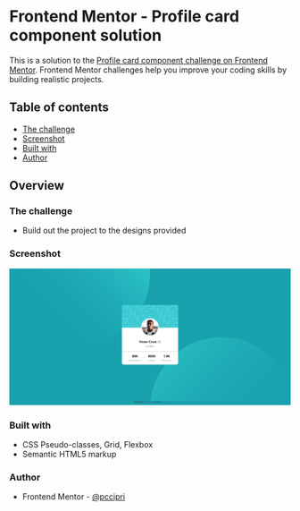 # Frontend Mentor - Profile card component solution

This is a solution to the [Profile card component challenge on Frontend Mentor](https://www.frontendmentor.io/challenges/profile-card-component-cfArpWshJ). Frontend Mentor challenges help you improve your coding skills by building realistic projects. 

## Table of contents

- [The challenge](#the-challenge)
- [Screenshot](#screenshot)
- [Built with](#built-with)
- [Author](#author)

## Overview

### The challenge

- Build out the project to the designs provided

### Screenshot

![My project](./screenshot.jpg)

### Built with
- CSS Pseudo-classes, Grid, Flexbox
- Semantic HTML5 markup

### Author

- Frontend Mentor - [@pccipri](https://www.frontendmentor.io/profile/pccipri)